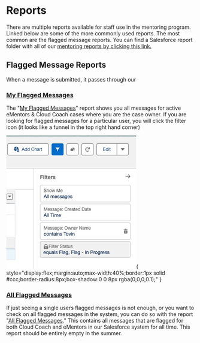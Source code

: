 # Reports

There are multiple reports available for staff use in the mentoring program. Linked below are some of the more commonly used reports. The most common are the flagged message reports. You can find a Salesforce report folder with all of our [mentoring reports by clicking this link.](https://bestprep.lightning.force.com/lightning/r/Folder/00lRP000004l6VtYAI/view?queryScope=userFoldersCreatedByMe)

## Flagged Message Reports

When a message is submitted, it passes through our 

### [My Flagged Messages](https://bestprep.lightning.force.com/lightning/r/Report/00ORP000006JXsr2AG/view?queryScope=userFolders)

The "[My Flagged Messages](https://bestprep.lightning.force.com/lightning/r/Report/00ORP000006JXsr2AG/view?queryScope=userFolders)" report shows you all messages for active eMentors & Cloud Coach cases where you are the case owner. If you are looking for flagged messages for a particular user, you will click the filter icon (it looks like a funnel in the top right hand corner) 

![Change Message Filters](../images/mentoring/filter_report.jpg){ style="display:flex;margin:auto;max-width:40%;border:1px solid #ccc;border-radius:8px;box-shadow:0 0 8px rgba(0,0,0,0.1);" }



### [All Flagged Messages](https://bestprep.lightning.force.com/lightning/r/Report/00ORP000006JYLt2AO/view?queryScope=userFolders)

If just seeing a single users flagged messages is not enough, or you want to check on all flagged messages in the system, you can do so with the report "[All Flagged Messages](https://bestprep.lightning.force.com/lightning/r/Report/00ORP000006JYLt2AO/view?queryScope=userFolders)." This contains all messages that are flagged for both Cloud Coach and eMentors in our Salesforce system for all time. This report should be entirely empty in the summer. 